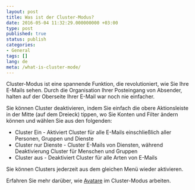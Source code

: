 ```yaml
---
layout: post
title: Was ist der Cluster-Modus?
date: 2016-05-04 11:32:29.000000000 +03:00
type: post
published: true
status: publish
categories:
- General
tags: []
lang: de
meta: /what-is-cluster-mode/
---
```


Cluster-Modus ist eine spannende Funktion, die revolutioniert, wie Sie Ihre E-Mails sehen. Durch die Organisation Ihrer Posteingang von Absender, halten auf der Oberseite Ihrer E-Mail war noch nie einfacher.

Sie können Cluster deaktivieren, indem Sie einfach die obere Aktionsleiste in der Mitte (auf dem Dreieck) tippen, wo Sie Konten und Filter ändern können und wählen Sie aus den folgenden:

* Cluster Ein - Aktiviert Cluster für alle E-Mails einschließlich aller Personen, Gruppen und Dienste
* Cluster nur Dienste - Cluster E-Mails von Diensten, während Deaktivierung Cluster für Menschen und Gruppen
* Cluster aus - Deaktiviert Cluster für alle Arten von E-Mails

Sie können Clusters jederzeit aus dem gleichen Menü wieder aktivieren.

Erfahren Sie mehr darüber, wie [Avatare](/what-happens-to-my-avatars-if-cluster-mode-is-enabled/) im Cluster-Modus arbeiten.
